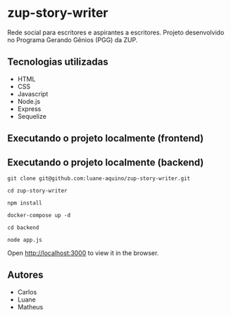 # zup-story-writer
Rede social para escritores e aspirantes a escritores. Projeto desenvolvido no Programa Gerando Gênios (PGG) da ZUP.

## Tecnologias utilizadas

* HTML
* CSS
* Javascript
* Node.js
* Express
* Sequelize

## Executando o projeto localmente (frontend)

## Executando o projeto localmente (backend)

`git clone git@github.com:luane-aquino/zup-story-writer.git`

`cd zup-story-writer`

`npm install`

`docker-compose up -d`

`cd backend`

`node app.js`

Open [http://localhost:3000](http://localhost:3000) to view it in the browser.

## Autores

* Carlos
* Luane
* Matheus

